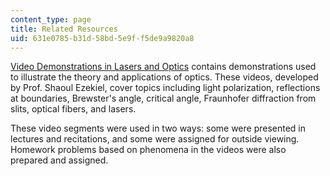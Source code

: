 ```yaml
---
content_type: page
title: Related Resources
uid: 631e0785-b31d-58bd-5e9f-f5de9a9820a8
---
```


[Video Demonstrations in Lasers and Optics](/courses/res-6-006-video-demonstrations-in-lasers-and-optics-spring-2008/) contains demonstrations used to illustrate the theory and applications of optics. These videos, developed by Prof. Shaoul Ezekiel, cover topics including light polarization, reflections at boundaries, Brewster's angle, critical angle, Fraunhofer diffraction from slits, optical fibers, and lasers.

These video segments were used in two ways: some were presented in lectures and recitations, and some were assigned for outside viewing. Homework problems based on phenomena in the videos were also prepared and assigned.